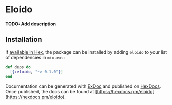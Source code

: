# Eloido

**TODO: Add description**

## Installation

If [available in Hex](https://hex.pm/docs/publish), the package can be installed
by adding `eloido` to your list of dependencies in `mix.exs`:

```elixir
def deps do
  [{:eloido, "~> 0.1.0"}]
end
```

Documentation can be generated with [ExDoc](https://github.com/elixir-lang/ex_doc)
and published on [HexDocs](https://hexdocs.pm). Once published, the docs can
be found at [https://hexdocs.pm/eloido](https://hexdocs.pm/eloido).


